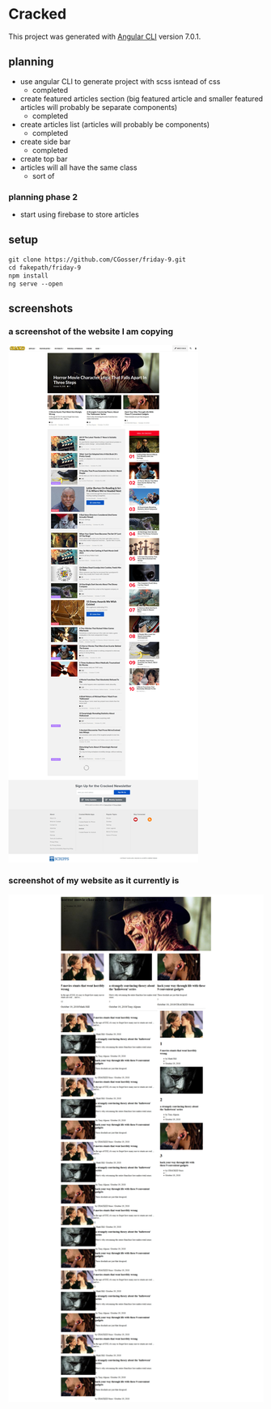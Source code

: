 # Cracked

This project was generated with [Angular CLI](https://github.com/angular/angular-cli) version 7.0.1.

## planning

  * use angular CLI to generate project with scss isntead of css
    * completed
  * create featured articles section (big featured article and smaller featured articles will probably be separate components)
    * completed
  * create articles list (articles will probably be components)
    * completed
  * create side bar
    * completed
  * create top bar
  * articles will all have the same class
    * sort of
### planning phase 2
  * start using firebase to store articles
  


## setup

```
git clone https://github.com/CGosser/friday-9.git
cd fakepath/friday-9
npm install
ng serve --open
```

## screenshots

### a screenshot of the website I am copying
![screenshot of cracked.com](cracked.jpg)

### screenshot of my website as it currently is
![screenshot of my fake cracked.com](fakeCracked.jpg)
